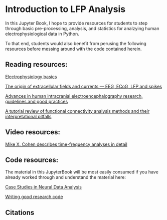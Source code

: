 # Introduction to LFP Analysis

In this Jupyter Book, I hope to provide resources for students to step through basic 
pre-processing, analysis, and statistics for analzying human electrophysiological data in Python. 

To that end, students would also benefit from perusing the following resources before 
messing around with the code contained herein. 

## Reading resources: 

[Electrophysiology basics](https://ahleighton.github.io/OE-ephys-course/EEA/theoryday1.html)

[The origin of extracellular fields and currents — EEG, ECoG, LFP and spikes](https://www.nature.com/articles/nrn3241)


[Advances in human intracranial electroencephalography research, guidelines and good practices](https://pubmed.ncbi.nlm.nih.gov/35792291/)

[A tutorial review of functional connectivity analysis methods and their interpretational pitfalls](https://www.frontiersin.org/journals/systems-neuroscience/articles/10.3389/fnsys.2015.00175/full)

## Video resources: 

[Mike X. Cohen describes time-frequency analyses in detail](https://www.youtube.com/watch?v=7ahrcB5HL0k&list=PLn0OLiymPak2BYu--bR0ADNBJsC4kuRWs)

## Code resources: 

The material in this JupyterBook will be most easily consumed if you have already worked through and understand the material here: 

[Case Studies in Neural Data Analysis](https://mark-kramer.github.io/Case-Studies-Python/03.html)

[Writing good research code](https://goodresearch.dev/)


<!-- Whether you write your book's content in Jupyter Notebooks (`.ipynb`) or
in regular markdown files (`.md`), you'll write in the same flavor of markdown
called **MyST Markdown**.
This is a simple file to help you get started and show off some syntax.

## What is MyST?

MyST stands for "Markedly Structured Text". It
is a slight variation on a flavor of markdown called "CommonMark" markdown,
with small syntax extensions to allow you to write **roles** and **directives**
in the Sphinx ecosystem.

For more about MyST, see [the MyST Markdown Overview](https://jupyterbook.org/content/myst.html). -->

<!-- ## Sample Roles and Directives

Roles and directives are two of the most powerful tools in Jupyter Book. They
are like functions, but written in a markup language. They both
serve a similar purpose, but **roles are written in one line**, whereas
**directives span many lines**. They both accept different kinds of inputs,
and what they do with those inputs depends on the specific role or directive
that is being called.

Here is a "note" directive:

```{note}
Here is a note
```

It will be rendered in a special box when you build your book.

Here is an inline directive to refer to a document: {doc}`markdown-notebooks`. -->


## Citations

<!-- You can also cite references that are stored in a `bibtex` file. For example,
the following syntax: `` {cite}`holdgraf_evidence_2014` `` will render like
this: {cite}`holdgraf_evidence_2014`.

Moreover, you can insert a bibliography into your page with this syntax:
The `{bibliography}` directive must be used for all the `{cite}` roles to
render properly.
For example, if the references for your book are stored in `references.bib`,
then the bibliography is inserted with:

```{bibliography}
``` -->

<!-- ## Learn more

This is just a simple starter to get you started.
You can learn a lot more at [jupyterbook.org](https://jupyterbook.org). -->
